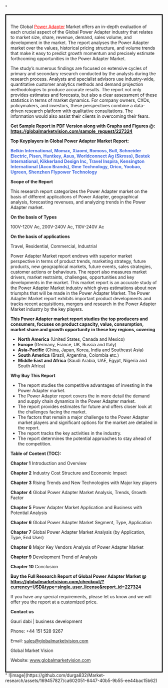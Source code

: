 "<div style='border: 3px solid black; padding: 1em;'>

The Global <a style='color: #ff0000;' href='https://globalmarketvision.com/reports/global-power-adapter-market/227324'>Power Adapter</a> Market offers an in-depth evaluation of each crucial aspect of the Global Power Adapter industry that relates to market size, share, revenue, demand, sales volume, and development in the market. The report analyses the Power Adapter market over the values, historical pricing structure, and volume trends that make it easy to predict growth momentum and precisely estimate forthcoming opportunities in the Power Adapter Market.

The study’s numerous findings are focused on extensive cycles of primary and secondary research conducted by the analysts during the research process. Analysts and specialist advisors use industry-wide, quantitative customer analytics methods and demand projection methodologies to produce accurate results. The report not only provides estimates and forecasts, but also a clear assessment of these statistics in terms of market dynamics. For company owners, CXOs, policymakers, and investors, these perspectives combine a data-driven research platform with qualitative consultations. The information would also assist their clients in overcoming their fears.

<strong>Get Sample Report in PDF Version along with Graphs and Figures @</strong><strong>:</strong><strong> <a style='color: #ff0000;' href='https://globalmarketvision.com/sample_request/227324?utm_source=linkedinPulse&utm_medium=Durga&utm_campaign=Durga'><strong>https://globalmarketvision.com/sample_request/227324</strong></a></strong>

<strong>Top Keyplayers in Global Power Adapter Market Report:</strong>

<strong style='color: #4169e1;'>Belkin International, Momax, Xiaomi, Romoss, Bull, Schneider Electric, Pisen, Huntkey, Asus, Worldconnect Ag (Skross), Bestek International, Kikkerland Design Inc, Travel Inspira, Kensington International (Acco Brands), Gme Technology, Orico, Yoobao, Ugreen, Shenzhen Flypower Technology</strong>

<strong>Scope of the Report</strong>

This research report categorizes the Power Adapter market on the basis of different applications of Power Adapter, geographical analysis, forecasting revenues, and analyzing trends in the Power Adapter market.

<strong>On the basis of Types</strong>

100V-120V Ac, 200V-240V Ac, 110V-240V Ac

<strong>On the basis of applications</strong>

Travel, Residential, Commercial, Industrial

Power Adapter Market report endows with superior market perspective in terms of product trends, marketing strategy, future products, new geographical markets, future events, sales strategies, customer actions or behaviours. The report also measures market drivers, market restraints, challenges, opportunities and key developments in the market. This market report is an accurate study of the Power Adapter Market industry which gives estimations about new triumphs that will be made in the Power Adapter Market. The Power Adapter Market report exhibits important product developments and tracks recent acquisitions, mergers and research in the Power Adapter Market industry by the key players.

<strong>This Power Adapter market report studies the top producers and consumers, focuses on product capacity, value, consumption, market share and growth opportunity in these key regions, covering</strong>
<ul>
  <li><strong>North America</strong> (United States, Canada and Mexico)</li>
  <li><strong>Europe</strong> (Germany, France, UK, Russia and Italy)</li>
  <li><strong>Asia-Pacific</strong> (China, Japan, Korea, India and Southeast Asia)</li>
  <li><strong>South America</strong> (Brazil, Argentina, Colombia etc.)</li>
  <li><strong>Middle East and Africa</strong> (Saudi Arabia, UAE, Egypt, Nigeria and South Africa)</li>
</ul>
<strong>Why Buy This Report</strong>
<ul>
  <li>The report studies the competitive advantages of investing in the Power Adapter market.</li>
  <li>The Power Adapter report covers the in more detail the demand and supply chain dynamics in the Power Adapter market.</li>
  <li>The report provides estimates for future and offers closer look at the challenges facing the market.</li>
  <li>The factors that remain a major challenge to the Power Adapter market players and significant options for the market are detailed in the report.</li>
  <li>The report tracks the key activities in the industry.</li>
  <li>The report determines the potential approaches to stay ahead of the competition.</li>
</ul>
<strong>Table of Content (TOC): </strong>

<strong>Chapter 1</strong> Introduction and Overview

<strong>Chapter 2</strong> Industry Cost Structure and Economic Impact

<strong>Chapter 3</strong> Rising Trends and New Technologies with Major key players

<strong>Chapter 4</strong> Global Power Adapter Market Analysis, Trends, Growth Factor

<strong>Chapter 5</strong> Power Adapter Market Application and Business with Potential Analysis

<strong>Chapter 6</strong> Global Power Adapter Market Segment, Type, Application

<strong>Chapter 7</strong> Global Power Adapter Market Analysis (by Application, Type, End User)

<strong>Chapter 8</strong> Major Key Vendors Analysis of Power Adapter Market

<strong>Chapter 9</strong> Development Trend of Analysis

<strong>Chapter 10</strong> Conclusion

<strong>Buy the Full Research Report of Global Power Adapter Market @</strong><strong> <a style='color: #ff0000;' href='https://globalmarketvision.com/checkout/?currency=USD&type=single_user_license&report_id=227324?utm_source=linkedinPulse&utm_medium=Durga&utm_campaign=Durga'>https://globalmarketvision.com/checkout/?currency=USD&type=single_user_license&report_id=227324</a>
</strong>

If you have any special requirements, please let us know and we will offer you the report at a customized price.

<strong>Contact us</strong>

Gauri dabi | business development

Phone: +44 151 528 9267

Email: <a href='mailto:sales@globalmarketvision.com'>sales@globalmarketvision.com</a>

Global Market Vision

Website: <a href='http://www.globalmarketvision.com/'>www.globalmarketvision.com</a>

</div>"
![image](https://github.com/durga832/Market-research/assets/169457827/ca602051-6447-40b5-9b55-ee44bac15b62)

